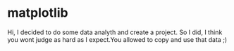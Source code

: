 # matplotlib
Hi, I decided to do some data analyth and create a project. So I did, I think you wont judge as hard as I expect.You allowed to copy and use that data ;)
